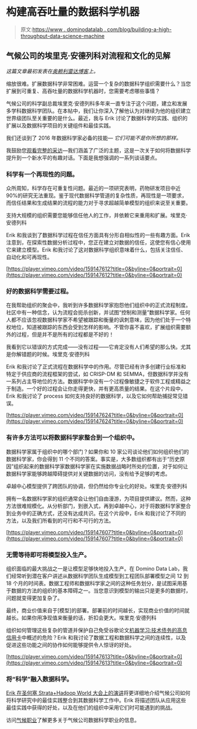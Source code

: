 # 构建高吞吐量的数据科学机器

> 原文:[https://www . dominodatalab . com/blog/building-a-high-throughput-data-science-machine](https://www.dominodatalab.com/blog/building-a-high-throughput-data-science-machine)

## 气候公司的埃里克·安德列科对流程和文化的见解

*这篇文章最初发表在[奥赖利雷达博客](http://oreil.ly/1pIAiBK)上。*

缩放很难。扩展数据科学非常困难。运营一个复杂的数据科学组织需要什么？当您扩展到可重复、高吞吐量的数据科学机器时，您需要考虑哪些事情？

气候公司的科学副总裁埃里克·安德列科多年来一直专注于这个问题，建立和发展多学科数据科学团队。在本帖中，我们让你深入了解他认为对继续为他的组织建立世界级团队至关重要的是什么。最近，我与 Erik 讨论了数据科学的实践、组织的扩展以及数据科学项目的关键组件和最佳实践。

我们还谈到了 2016 年数据科学家必备的技能— *它们可能不是你所想的那样。*

我鼓励您[观看完整的采访](https://vimeo.com/159147603)—我们涵盖了广泛的主题，这是一次关于如何将数据科学提升到一个新水平的有趣对话。下面是我想强调的一系列谈话要点。

### 科学有一个再现性的问题。

众所周知，科学存在可重复性问题。最近的一项研究表明，药物研发项目中近 90%的研究无法重现。鉴于现代数据科学管道的复杂性质，再现性是一项要求，而信任结果和生成结果的流程的能力对于寻求超越简单模型的组织来说至关重要。

支持大规模的组织需要您能够信任他人的工作，并依赖它来重用和扩展。埃里克·安德列科

Erik 和我谈到了数据科学过程在信任方面具有分形自相似性的一些有趣方面。Erik 注意到，在探索性数据分析过程中，您正在建立对数据的信任，这使您有信心使用它来建立模型。Erik 和我讨论了这对数据科学组织意味着什么，包括关注信任、自动化和可再现性。

[https://player.vimeo.com/video/159147612?title=0&byline=0&portrait=0](https://player.vimeo.com/video/159147612?title=0&byline=0&portrait=0)

### 好的数据科学需要过程。

在我帮助组织的聚会中，我听到许多数据科学家抱怨他们组织中的正式流程制度。社区中有一种信念，认为流程会扼杀创新，并试图“控制和测量”数据科学家。任何人都不应该忽视数据科学家不希望被跟踪和衡量的讽刺意味，因为他们处于一个特权地位，知道被跟踪的东西会受到怎样的影响。不管你喜不喜欢，扩展组织需要额外的过程，但是并不是所有的过程都是不好的！

我看到它以错误的方式完成——没有过程——它肯定没有人们希望的那么快。尤其是你解错题的时候。埃里克·安德列科

Erik 和我讨论了正式流程在数据科学中的作用。尽管已经有许多创建行业标准和特定于供应商的流程框架的尝试，如 CRISP-DM 和 SEMMA，但数据科学并没有一系列占主导地位的方法。数据科学中没有一个过程像敏捷之于软件工程或精益之于制造。一个好的过程会让你走得更快，并有更高质量的结果。在这个片段中，Erik 和我讨论了 process 如何支持良好的数据科学，以及它如何帮助捕捉常见错误。

[https://player.vimeo.com/video/159147624?title=0&byline=0&portrait=0](https://player.vimeo.com/video/159147624?title=0&byline=0&portrait=0)

### 有许多方法可以将数据科学家整合到一个组织中。

数据科学家属于组织中的哪个部门？如果你和 10 家公司谈论他们如何组织他们的数据科学家，你会得到 11 个不同的答案。事实是，大多数组织都有出于“历史原因”组织起来的数据科学家数据科学家在实施数据战略时所处的位置，对于如何让数据科学家能够跨越障碍提供对关键数据的访问，没有给予足够的考虑。

卓越中心模型提供了跨团队的协调，但仍然给你专业化的好处。埃里克·安德列科

拥有一名数据科学家的组织通常会让他们自由漫游，为项目提供建议。然而，这种方法很难规模化。从分析部门，到嵌入式，再到卓越中心，对于将数据科学家整合到业务中的正确方式，还没有达成共识。在这个片段中，Erik 和我讨论了不同的方法，以及我们所看到的可行和不可行的方法。

[https://player.vimeo.com/video/159147607?title=0&byline=0&portrait=0](https://player.vimeo.com/video/159147607?title=0&byline=0&portrait=0)

### 无需等待即可将模型投入生产。

组织面临的最大挑战之一是让模型足够快地投入生产。在 Domino Data Lab，我们经常听到潜在客户讲述从数据科学团队生成模型到工程团队部署模型之间 12 到 18 个月的时间表。数据工程师和数据科学家之间的这种任务划分，是试图采用基于数据的方法的组织的基本障碍之一。当您意识到模型的输出只是更多的数据时，问题就变得更加复杂了。

最终，商业价值来自于[模型]的部署。部署前的时间越长，实现商业价值的时间就越长。如果你用净现值来衡量的话，折扣会更大。埃里克·安德列科

组织如何管理这些复杂的管道并保护自己免受谷歌论文[机器学习:技术债务的高息信用卡](http://research.google.com/pubs/pub43146.html)中概述的危险？Erik 和我讨论了数据工程和数据科学之间的连续性，以及促进这些功能之间的协作如何能够提供令人惊讶的好处。

[https://player.vimeo.com/video/159147613?title=0&byline=0&portrait=0](https://player.vimeo.com/video/159147613?title=0&byline=0&portrait=0)

### 将“科学”融入数据科学。

[Erik 在圣何塞 Strata+Hadoop World 大会上的演讲](http://conferences.oreilly.com/strata/hadoop-big-data-ca/public/schedule/detail/47858)将更详细地介绍气候公司如何将科学研究中的最佳实践整合到其数据科学工作中。Erik 将描述团队从应用这些最佳实践中获得的好处，以及在他们的组织中采用它们时可能遇到的挑战。

访问[气候职业](http://www.climate-careers.com/)了解更多关于气候公司数据科学职业的信息。